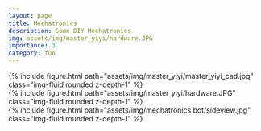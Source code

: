 ```yaml
---
layout: page
title: Mechatronics
description: Some DIY Mechatronics
img: assets/img/master_yiyi/hardware.JPG
importance: 3
category: fun
---
```


<div class="row">
    <div class="col-sm mt-3 mt-md-0">
        {% include figure.html path="assets/img/master_yiyi/master_yiyi_cad.jpg" class="img-fluid rounded z-depth-1" %}
    </div>
    <div class="col-sm mt-3 mt-md-0">
        {% include figure.html path="assets/img/master_yiyi/hardware.JPG" class="img-fluid rounded z-depth-1" %}
    </div>
    <div class="col-sm mt-3 mt-md-0">
        {% include figure.html path="assets/img/mechatronics bot/sideview.jpg" class="img-fluid rounded z-depth-1" %}
    </div>
</div>
